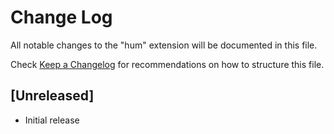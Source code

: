 # Change Log

All notable changes to the "hum" extension will be documented in this file.

Check [Keep a Changelog](http://keepachangelog.com/) for recommendations on how to structure this file.

## [Unreleased]

- Initial release